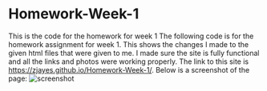 # Homework-Week-1
This is the code for the homework for week 1
The following code is for the homework assignment for week 1.  This shows the changes I made to the given html files that were given to me.  I made sure the site is fully functional and all the links and photos were working properly.  The link to this site is https://zjayes.github.io/Homework-Week-1/.
Below is a screenshot of the page:
<img src="./assets/images/Screenshot 2020-11-07 195729.png" alt="screenshot" class="float-left"></img> 
